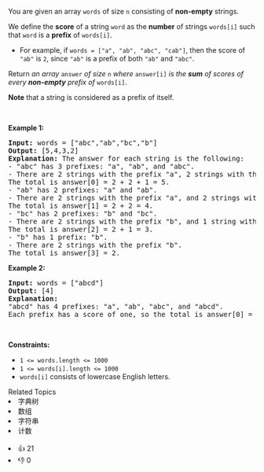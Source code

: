 <p>You are given an array <code>words</code> of size <code>n</code> consisting of <strong>non-empty</strong> strings.</p>

<p>We define the <strong>score</strong> of a string <code>word</code> as the <strong>number</strong> of strings <code>words[i]</code> such that <code>word</code> is a <strong>prefix</strong> of <code>words[i]</code>.</p>

<ul> 
 <li>For example, if <code>words = ["a", "ab", "abc", "cab"]</code>, then the score of <code>"ab"</code> is <code>2</code>, since <code>"ab"</code> is a prefix of both <code>"ab"</code> and <code>"abc"</code>.</li> 
</ul>

<p>Return <em>an array </em><code>answer</code><em> of size </em><code>n</code><em> where </em><code>answer[i]</code><em> is the <strong>sum</strong> of scores of every <strong>non-empty</strong> prefix of </em><code>words[i]</code>.</p>

<p><strong>Note</strong> that a string is considered as a prefix of itself.</p>

<p>&nbsp;</p> 
<p><strong>Example 1:</strong></p>

<pre>
<strong>Input:</strong> words = ["abc","ab","bc","b"]
<strong>Output:</strong> [5,4,3,2]
<strong>Explanation:</strong> The answer for each string is the following:
- "abc" has 3 prefixes: "a", "ab", and "abc".
- There are 2 strings with the prefix "a", 2 strings with the prefix "ab", and 1 string with the prefix "abc".
The total is answer[0] = 2 + 2 + 1 = 5.
- "ab" has 2 prefixes: "a" and "ab".
- There are 2 strings with the prefix "a", and 2 strings with the prefix "ab".
The total is answer[1] = 2 + 2 = 4.
- "bc" has 2 prefixes: "b" and "bc".
- There are 2 strings with the prefix "b", and 1 string with the prefix "bc".
The total is answer[2] = 2 + 1 = 3.
- "b" has 1 prefix: "b".
- There are 2 strings with the prefix "b".
The total is answer[3] = 2.
</pre>

<p><strong>Example 2:</strong></p>

<pre>
<strong>Input:</strong> words = ["abcd"]
<strong>Output:</strong> [4]
<strong>Explanation:</strong>
"abcd" has 4 prefixes: "a", "ab", "abc", and "abcd".
Each prefix has a score of one, so the total is answer[0] = 1 + 1 + 1 + 1 = 4.
</pre>

<p>&nbsp;</p> 
<p><strong>Constraints:</strong></p>

<ul> 
 <li><code>1 &lt;= words.length &lt;= 1000</code></li> 
 <li><code>1 &lt;= words[i].length &lt;= 1000</code></li> 
 <li><code>words[i]</code> consists of lowercase English letters.</li> 
</ul>

<div><div>Related Topics</div><div><li>字典树</li><li>数组</li><li>字符串</li><li>计数</li></div></div><br><div><li>👍 21</li><li>👎 0</li></div>